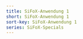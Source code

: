 ```yaml
---
title: SiFoX-Anwendung 1
short: SiFoX-Anwendung 1
sort-key: SiFoX-Anwendung 1
series: SiFoX-Specials
---
```

